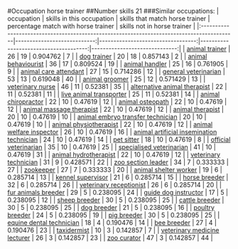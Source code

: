 #Occupation horse trainer
##Number skills 21
###Similar occupations:
| occupation                                                                                |   skills in this occupation |   skills that match horse trainer |   percentage match with horse trainer |   skills not in horse trainer |
|:------------------------------------------------------------------------------------------|----------------------------:|----------------------------------:|--------------------------------------:|------------------------------:|
| [animal trainer](animal_trainer.md)                                                       |                          26 |                                19 |                              0.904762 |                             7 |
| [dog trainer](dog_trainer.md)                                                             |                          20 |                                18 |                              0.857143 |                             2 |
| [animal behaviourist](animal_behaviourist.md)                                             |                          36 |                                17 |                              0.809524 |                            19 |
| [animal handler](animal_handler.md)                                                       |                          25 |                                16 |                              0.761905 |                             9 |
| [animal care attendant](animal_care_attendant.md)                                         |                          27 |                                15 |                              0.714286 |                            12 |
| [general veterinarian](general_veterinarian.md)                                           |                          53 |                                13 |                              0.619048 |                            40 |
| [animal groomer](animal_groomer.md)                                                       |                          25 |                                12 |                              0.571429 |                            13 |
| [veterinary nurse](veterinary_nurse.md)                                                   |                          46 |                                11 |                              0.52381  |                            35 |
| [alternative animal therapist](alternative_animal_therapist.md)                           |                          22 |                                11 |                              0.52381  |                            11 |
| [live animal transporter](live_animal_transporter.md)                                     |                          25 |                                11 |                              0.52381  |                            14 |
| [animal chiropractor](animal_chiropractor.md)                                             |                          22 |                                10 |                              0.47619  |                            12 |
| [animal osteopath](animal_osteopath.md)                                                   |                          22 |                                10 |                              0.47619  |                            12 |
| [animal massage therapist](animal_massage_therapist.md)                                   |                          22 |                                10 |                              0.47619  |                            12 |
| [animal therapist](animal_therapist.md)                                                   |                          20 |                                10 |                              0.47619  |                            10 |
| [animal embryo transfer technician](animal_embryo_transfer_technician.md)                 |                          20 |                                10 |                              0.47619  |                            10 |
| [animal physiotherapist](animal_physiotherapist.md)                                       |                          22 |                                10 |                              0.47619  |                            12 |
| [animal welfare inspector](animal_welfare_inspector.md)                                   |                          26 |                                10 |                              0.47619  |                            16 |
| [animal artificial insemination technician](animal_artificial_insemination_technician.md) |                          24 |                                10 |                              0.47619  |                            14 |
| [pet sitter](pet_sitter.md)                                                               |                          18 |                                10 |                              0.47619  |                             8 |
| [official veterinarian](official_veterinarian.md)                                         |                          35 |                                10 |                              0.47619  |                            25 |
| [specialised veterinarian](specialised_veterinarian.md)                                   |                          41 |                                10 |                              0.47619  |                            31 |
| [animal hydrotherapist](animal_hydrotherapist.md)                                         |                          22 |                                10 |                              0.47619  |                            12 |
| [veterinary technician](veterinary_technician.md)                                         |                          31 |                                 9 |                              0.428571 |                            22 |
| [zoo section leader](zoo_section_leader.md)                                               |                          34 |                                 7 |                              0.333333 |                            27 |
| [zookeeper](zookeeper.md)                                                                 |                          27 |                                 7 |                              0.333333 |                            20 |
| [animal shelter worker](animal_shelter_worker.md)                                         |                          19 |                                 6 |                              0.285714 |                            13 |
| [kennel supervisor](kennel_supervisor.md)                                                 |                          21 |                                 6 |                              0.285714 |                            15 |
| [horse breeder](horse_breeder.md)                                                         |                          32 |                                 6 |                              0.285714 |                            26 |
| [veterinary receptionist](veterinary_receptionist.md)                                     |                          26 |                                 6 |                              0.285714 |                            20 |
| [fur animals breeder](fur_animals_breeder.md)                                             |                          29 |                                 5 |                              0.238095 |                            24 |
| [guide dog instructor](guide_dog_instructor.md)                                           |                          17 |                                 5 |                              0.238095 |                            12 |
| [sheep breeder](sheep_breeder.md)                                                         |                          30 |                                 5 |                              0.238095 |                            25 |
| [cattle breeder](cattle_breeder.md)                                                       |                          30 |                                 5 |                              0.238095 |                            25 |
| [dog breeder](dog_breeder.md)                                                             |                          21 |                                 5 |                              0.238095 |                            16 |
| [poultry breeder](poultry_breeder.md)                                                     |                          24 |                                 5 |                              0.238095 |                            19 |
| [pig breeder](pig_breeder.md)                                                             |                          30 |                                 5 |                              0.238095 |                            25 |
| [equine dental technician](equine_dental_technician.md)                                   |                          18 |                                 4 |                              0.190476 |                            14 |
| [bee breeder](bee_breeder.md)                                                             |                          27 |                                 4 |                              0.190476 |                            23 |
| [taxidermist](taxidermist.md)                                                             |                          10 |                                 3 |                              0.142857 |                             7 |
| [veterinary medicine lecturer](veterinary_medicine_lecturer.md)                           |                          26 |                                 3 |                              0.142857 |                            23 |
| [zoo curator](zoo_curator.md)                                                             |                          47 |                                 3 |                              0.142857 |                            44 |
